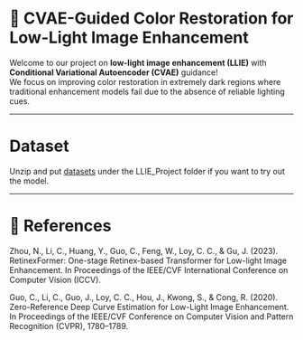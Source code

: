 # 🌙 CVAE-Guided Color Restoration for Low-Light Image Enhancement

Welcome to our project on **low-light image enhancement (LLIE)** with **Conditional Variational Autoencoder (CVAE)** guidance!  
We focus on improving color restoration in extremely dark regions where traditional enhancement models fail due to the absence of reliable lighting cues.

---
# Dataset 

Unzip and put [datasets](https://drive.google.com/drive/folders/1zoBcUq5o0VmuXHd-9w1wgTby4183Yd-x?usp=drive_link) under the LLIE_Project folder if you want to try out the model.

---
# 📝 References
Zhou, N., Li, C., Huang, Y., Guo, C., Feng, W., Loy, C. C., & Gu, J. (2023). RetinexFormer: One-stage Retinex-based Transformer for Low-light Image Enhancement. In Proceedings of the IEEE/CVF International Conference on Computer Vision (ICCV).

Guo, C., Li, C., Guo, J., Loy, C. C., Hou, J., Kwong, S., & Cong, R. (2020). Zero-Reference Deep Curve Estimation for Low-Light Image Enhancement. In Proceedings of the IEEE/CVF Conference on Computer Vision and Pattern Recognition (CVPR), 1780–1789.

